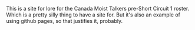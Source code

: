 This is a site for lore for the Canada Moist Talkers pre-Short Circuit 1 roster. Which is a pretty silly thing to have a site for. But it's also an example of using github pages, so that justifies it, probably.
